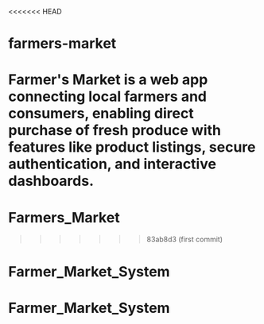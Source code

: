 <<<<<<< HEAD
# farmers-market
Farmer's Market is a web app connecting local farmers and consumers, enabling direct purchase of fresh produce with features like product listings, secure authentication, and interactive dashboards.
=======
# Farmers_Market
>>>>>>> 83ab8d3 (first commit)
# Farmer_Market_System
# Farmer_Market_System
